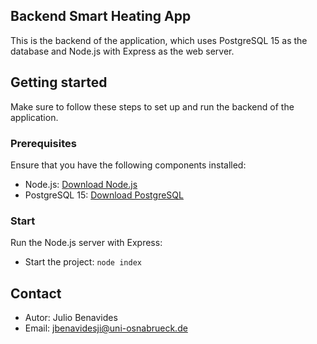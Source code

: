 ## Backend Smart Heating App 

This is the backend of the application, which uses PostgreSQL 15 as the database and Node.js with Express as the web server.

## Getting started

Make sure to follow these steps to set up and run the backend of the application.

### Prerequisites

Ensure that you have the following components installed:

- Node.js: [Download Node.js](https://nodejs.org/)
- PostgreSQL 15: [Download PostgreSQL](https://www.postgresql.org/)

### Start 

Run the Node.js server with Express:
- Start the project: `node index`

## Contact

- Autor: Julio Benavides
- Email: jbenavidesji@uni-osnabrueck.de